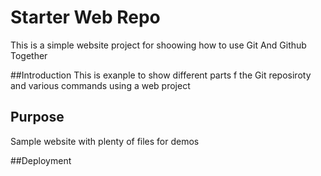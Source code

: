 # Starter Web Repo

This is a simple website project for shoowing how to use Git And Github Together

##Introduction
This is exanple to show different parts f the Git reposiroty and various commands using a web project
## Purpose

Sample website with plenty of files for demos

##Deployment